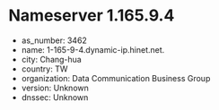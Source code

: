# Nameserver 1.165.9.4

* as_number: 3462
* name: 1-165-9-4.dynamic-ip.hinet.net.
* city: Chang-hua
* country: TW
* organization: Data Communication Business Group
* version: Unknown
* dnssec: Unknown
